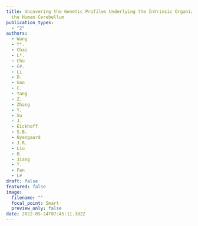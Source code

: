 ```yaml
---
title: Uncovering the Genetic Profiles Underlying the Intrinsic Organization of
  the Human Cerebellum
publication_types:
  - "2"
authors:
  - Wang
  - Y*.
  - Chai
  - L*.
  - Chu
  - C#.
  - Li
  - D.
  - Gao
  - C.
  - Yang
  - Z.
  - Zhang
  - Y.
  - Xu
  - J.
  - Eickhoff
  - S.B.
  - Nyengaard
  - J.R.
  - Liu
  - B.
  - Jiang
  - T.
  - Fan
  - L#
draft: false
featured: false
image:
  filename: ""
  focal_point: Smart
  preview_only: false
date: 2022-05-24T07:45:11.382Z
---
```

